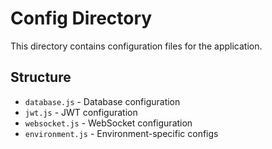 
# Config Directory

This directory contains configuration files for the application.

## Structure
- `database.js` - Database configuration
- `jwt.js` - JWT configuration
- `websocket.js` - WebSocket configuration
- `environment.js` - Environment-specific configs
